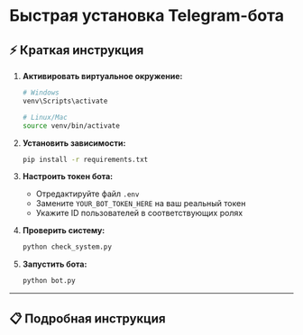 # Быстрая установка Telegram-бота

## ⚡ Краткая инструкция

1. **Активировать виртуальное окружение:**
   ```bash
   # Windows
   venv\Scripts\activate
   
   # Linux/Mac
   source venv/bin/activate
   ```

2. **Установить зависимости:**
   ```bash
   pip install -r requirements.txt
   ```

3. **Настроить токен бота:**
   - Отредактируйте файл `.env`
   - Замените `YOUR_BOT_TOKEN_HERE` на ваш реальный токен
   - Укажите ID пользователей в соответствующих ролях

4. **Проверить систему:**
   ```bash
   python check_system.py
   ```

5. **Запустить бота:**
   ```bash
   python bot.py
   ```

---

## 📋 Подробная инструкция

